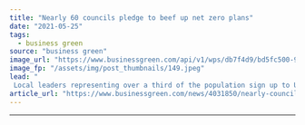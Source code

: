 ```yaml
---
title: "Nearly 60 councils pledge to beef up net zero plans"
date: "2021-05-25"
tags: 
  - business green
source: "business green"
image_url: "https://www.businessgreen.com/api/v1/wps/db7f4d9/bd5fc500-97f1-4551-8b2b-d67f856c77c6/4/london-view-185x114.jpeg"
image_fp: "/assets/img/post_thumbnails/149.jpeg"
lead: "
 Local leaders representing over a third of the population sign up to UK100 initiative that aims to deliver net zero emission communities by 2045 ..."
article_url: "https://www.businessgreen.com/news/4031850/nearly-councils-pledge-beef-net-zero-plans"
---
```


---
